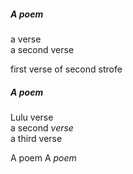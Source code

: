 ##### A poem

a verse\
a second verse

first verse of second strofe


##### A *poem*

Lulu verse\
a second *verse*\
a third verse


A poem A *poem*

